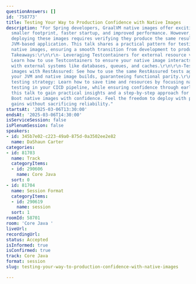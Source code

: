 ```yaml
---
questionAnswers: []
id: '758773'
title: Testing Your Way to Production Confidence with Native Images
description: "For Spring developers, GraalVM native images offer exciting potential:
  smaller footprint, faster startup, and improved performance. However, confidently
  deploying these images requires verifying they produce the same results as your
  JVM-based application. This talk shares a practical pattern for testing Spring Boot
  native images, ensuring a smooth transition from development to production.\r\n\r\nKey
  Takeaways:\r\n\r\n- Leveraging Testcontainers for external resource validation:
  Learn how to use Testcontainers to ensure your native image interacts seamlessly
  with external systems like databases, queues, and caches.\r\n\r\n-Testing native
  images with RestAssured: See how to use the same RestAssured tests against both
  your JVM and native image builds, guaranteeing functional parity.\r\n\r\n- Efficient
  testing strategy: Learn how to save time and resources by focusing native image
  testing in your CICD pipeline, while ensuring confidence through earlier-stage validations.\r\n\r\nJoin
  this talk to gain practical insights and a step-by-step approach for testing Spring
  Boot native images with confidence. Feel the freedom to deploy with performance
  gains without sacrificing reliability."
startsAt: '2025-03-06T13:30:00'
endsAt: '2025-03-06T14:30:00'
isServiceSession: false
isPlenumSession: false
speakers:
- id: 345b7e02-c223-49a0-875d-0a3502ee2e82
  name: DaShaun Carter
categories:
- id: 81703
  name: Track
  categoryItems:
  - id: 290606
    name: Core Java
  sort: 0
- id: 81704
  name: Session Format
  categoryItems:
  - id: 290619
    name: session
  sort: 1
roomId: 58701
room: 'Core Java '
liveUrl:
recordingUrl:
status: Accepted
isInformed: true
isConfirmed: true
track: Core Java
format: session
slug: testing-your-way-to-production-confidence-with-native-images

---
```

